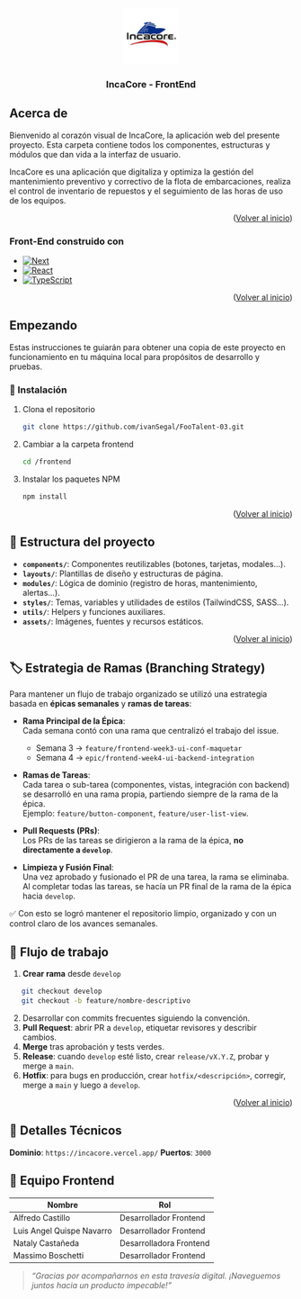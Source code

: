 <a id="readme-top"></a>

<!--LOGO -->
<br />
<div align="center">
  <a href=#>
    <img src="src/assets/images/Logo.png" alt="Logo" width="100" height="100">
  </a>

  <h3 align="center">IncaCore - FrontEnd</h3>
</div>

<!-- Acerca del Proyecto -->
## Acerca de

Bienvenido al corazón visual de IncaCore, la aplicación web del presente proyecto. Esta carpeta contiene todos los componentes, estructuras y módulos que dan vida a la interfaz de usuario.

IncaCore es una aplicación que digitaliza y optimiza la gestión del mantenimiento preventivo y correctivo de la flota de embarcaciones, realiza el control de inventario de repuestos y el seguimiento de las horas de uso de los equipos.

<p align="right">(<a href="#readme-top">Volver al inicio</a>)</p>



### Front-End construido con


* [![Next][Next.js]][Next-url]
* [![React][React.js]][React-url]
* [![TypeScript][TypeScript.org]][TypeScript-url]

<p align="right">(<a href="#readme-top">Volver al inicio</a>)</p>



<!-- Empezando -->
## Empezando

Estas instrucciones te guiarán para obtener una copia de este proyecto en funcionamiento en tu máquina local para propósitos de desarrollo y pruebas.

### 💾 Instalación

1. Clona el repositorio
   ```sh
   git clone https://github.com/ivanSegal/FooTalent-03.git
   ```
2. Cambiar a la carpeta frontend
   ```sh
   cd /frontend
   ```  
3. Instalar los paquetes NPM
   ```sh
   npm install
   ```

<p align="right">(<a href="#readme-top">Volver al inicio</a>)</p>

<!-- ESTRUCTURA -->
## 🚀 Estructura del proyecto

- **`components/`**: Componentes reutilizables (botones, tarjetas, modales…).  
- **`layouts/`**: Plantillas de diseño y estructuras de página.  
- **`modules/`**: Lógica de dominio (registro de horas, mantenimiento, alertas…).  
- **`styles/`**: Temas, variables y utilidades de estilos (TailwindCSS, SASS…).  
- **`utils/`**: Helpers y funciones auxiliares.  
- **`assets/`**: Imágenes, fuentes y recursos estáticos.

<p align="right">(<a href="#readme-top">Volver al inicio</a>)</p>



<!-- RAMAS -->
## 🏷️ Estrategia de Ramas (Branching Strategy)

Para mantener un flujo de trabajo organizado se utilizó una estrategia basada en **épicas semanales** y **ramas de tareas**:

- **Rama Principal de la Épica**:  
  Cada semana contó con una rama que centralizó el trabajo del issue.  
  - Semana 3 → `feature/frontend-week3-ui-conf-maquetar`  
  - Semana 4 → `epic/frontend-week4-ui-backend-integration`  

- **Ramas de Tareas**:  
  Cada tarea o sub-tarea (componentes, vistas, integración con backend) se desarrolló en una rama propia, partiendo siempre de la rama de la épica.  
  Ejemplo: `feature/button-component`, `feature/user-list-view`.

- **Pull Requests (PRs)**:  
  Los PRs de las tareas se dirigieron a la rama de la épica, **no directamente a `develop`**.  

- **Limpieza y Fusión Final**:  
  Una vez aprobado y fusionado el PR de una tarea, la rama se eliminaba.  
  Al completar todas las tareas, se hacía un PR final de la rama de la épica hacia `develop`.

✅ Con esto se logró mantener el repositorio limpio, organizado y con un control claro de los avances semanales.

<!-- COMMITS -->

<!-- FLUJO DE TRABAJO -->

## 🔄 Flujo de trabajo

1. **Crear rama** desde `develop`  
```bash
   git checkout develop  
   git checkout -b feature/nombre-descriptivo  
```
2. Desarrollar con commits frecuentes siguiendo la convención.  
3. **Pull Request**: abrir PR a `develop`, etiquetar revisores y describir cambios.  
4. **Merge** tras aprobación y tests verdes.  
5. **Release**: cuando `develop` esté listo, crear `release/vX.Y.Z`, probar y merge a `main`.  
6. **Hotfix**: para bugs en producción, crear `hotfix/<descripción>`, corregir, merge a `main` y luego a `develop`.  

<p align="right">(<a href="#readme-top">Volver al inicio</a>)</p>

<!-- DETALLES TÉCNICOS -->

## 🔄 Detalles Técnicos

**Dominio**: `https://incacore.vercel.app/`
**Puertos**: `3000`


<!-- EQUIPO -->
## 👥 Equipo Frontend

| Nombre                       | Rol                     |
|------------------------------|-------------------------|
| Alfredo Castillo             | Desarrollador Frontend  |
| Luis Angel Quispe Navarro    | Desarrollador Frontend  |
| Nataly Castañeda             | Desarrolladora Frontend |
| Massimo Boschetti            | Desarrollador Frontend |

> _“Gracias por acompañarnos en esta travesía digital. ¡Naveguemos juntos hacia un producto impecable!”_

[Next.js]: https://img.shields.io/badge/_-Next.js-black?style=flat-square&logo=nextdotjs
[Next-url]: https://nextjs.org/
[React.js]: https://img.shields.io/badge/_-REACT-1F2229?style=flat-square&logo=react
[React-url]: https://reactjs.org/
[TypeScript.org]: https://img.shields.io/badge/_-TypeScript-blue?style=flat-square&logo=typescript&logoColor=white
[TypeScript-url]: https://www.typescriptlang.org/
